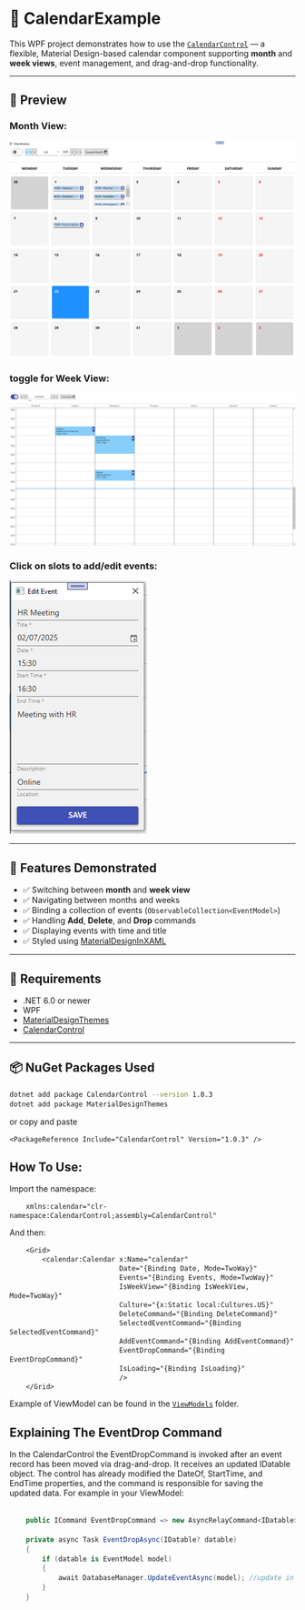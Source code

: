 ﻿# 📅 CalendarExample

This WPF project demonstrates how to use the [`CalendarControl`](https://github.com/SalvatoreAmaddio/CalendarControl) — a flexible, Material Design-based calendar component supporting **month** and **week views**, event management, and drag-and-drop functionality.

---

## 📸 Preview
### Month View:
![Calendar UI Screenshot](Screenshots/monthView.png)

### toggle for Week View:
![Calendar UI Screenshot](Screenshots/weekView.PNG)

### Click on slots to add/edit events:
![Calendar UI Screenshot](Screenshots/addEvent.PNG)

---

## 🚀 Features Demonstrated

- ✅ Switching between **month** and **week view**
- ✅ Navigating between months and weeks
- ✅ Binding a collection of events (`ObservableCollection<EventModel>`)
- ✅ Handling **Add**, **Delete**, and **Drop** commands
- ✅ Displaying events with time and title
- ✅ Styled using [MaterialDesignInXAML](https://github.com/MaterialDesignInXAML/MaterialDesignInXamlToolkit)

---

## 🔧 Requirements

- .NET 6.0 or newer
- WPF
- [MaterialDesignThemes](https://www.nuget.org/packages/MaterialDesignThemes/)
- [CalendarControl](https://www.nuget.org/packages/CalendarControl)

---

## 📦 NuGet Packages Used

```bash
dotnet add package CalendarControl --version 1.0.3
dotnet add package MaterialDesignThemes
```

or copy and paste
```
<PackageReference Include="CalendarControl" Version="1.0.3" />
```

## How To Use:
Import the namespace:

```xaml
    xmlns:calendar="clr-namespace:CalendarControl;assembly=CalendarControl"
```

And then:

```xaml
    <Grid>
        <calendar:Calendar x:Name="calendar" 
                           Date="{Binding Date, Mode=TwoWay}"
                           Events="{Binding Events, Mode=TwoWay}"
                           IsWeekView="{Binding IsWeekView, Mode=TwoWay}"
                           Culture="{x:Static local:Cultures.US}"
                           DeleteCommand="{Binding DeleteCommand}"
                           SelectedEventCommand="{Binding SelectedEventCommand}"
                           AddEventCommand="{Binding AddEventCommand}"
                           EventDropCommand="{Binding EventDropCommand}"
                           IsLoading="{Binding IsLoading}"
                           />
    </Grid>
```

Example of ViewModel can be found in the [`ViewModels`](https://github.com/SalvatoreAmaddio/CalendarExample/tree/master/ViewModels) 
folder.

## Explaining The EventDrop Command
In the CalendarControl the EventDropCommand is invoked after an event record 
has been moved via drag-and-drop. It receives an updated IDatable object. 
The control has already modified the DateOf, StartTime, and EndTime properties, 
and the command is responsible for saving the updated data. For example in your ViewModel:
```csharp

    public ICommand EventDropCommand => new AsyncRelayCommand<IDatable>(EventDropAsync);

    private async Task EventDropAsync(IDatable? datable)
    {
        if (datable is EventModel model)
        {
            await DatabaseManager.UpdateEventAsync(model); //update in the database
        }
    }
```